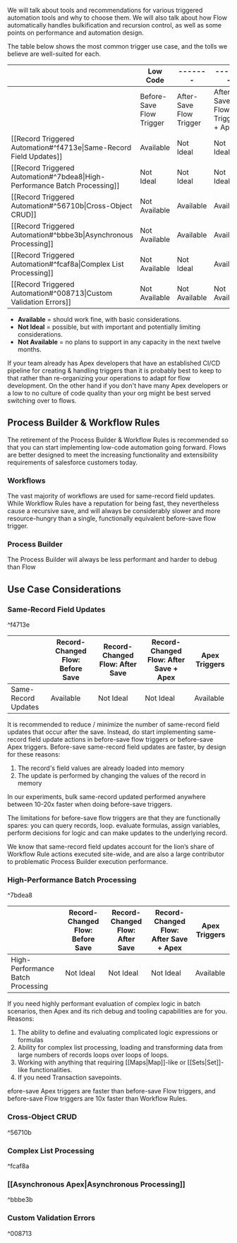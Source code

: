 We will talk about tools and recommendations for various triggered automation tools and why to choose them. We will also talk about how Flow automatically handles bulkification and recursion control, as well as some points on performance and automation design. 

The table below shows the most common trigger use case, and the tolls we believe are well-suited for each. 

| |Low Code|-------| -------  | Pro Code|
|---|---|---|---| --- |
||Before-Save Flow Trigger|After-Save Flow Trigger|After-Save Flow Trigger + Apex| [[Apex Triggers]] |
|[[Record Triggered Automation#^f4713e\|Same-Record Field Updates]] |Available|Not Ideal|Not Ideal|Available|
|[[Record Triggered Automation#^7bdea8\|High-Performance Batch Processing]]|Not Ideal|Not Ideal|Not Ideal|Available|
|[[Record Triggered Automation#^56710b\|Cross-Object CRUD]] |Not Available|Available|Available|Available|
|[[Record Triggered Automation#^bbbe3b\|Asynchronous Processing]] |Not Available|Available|Available|Available|
|[[Record Triggered Automation#^fcaf8a\|Complex List Processing]]|Not Available|Not Ideal|Available|Available|
|[[Record Triggered Automation#^008713\|Custom Validation Errors]]|Not Available|Not Available|Not Available|Available|
- **Available** = should work fine, with basic considerations.
- **Not Ideal** = possible, but with important and potentially limiting considerations.
- **Not Available** = no plans to support in any capacity in the next twelve months.

If your team already has Apex developers that have an established CI/CD pipeline for creating & handling triggers than it is probably best to keep to that rather than re-organizing your operations to adapt for flow development. On the other hand if you don't have many Apex developers or a low to no culture of code quality than your org might be best served switching over to flows. 

## Process Builder & Workflow Rules
The retirement of the Process Builder & Workflow Rules is recommended so that you can start implementing low-code automation going forward. Flows are better designed to meet the increasing functionality and extensibility requirements of salesforce customers today. 

### Workflows
The vast majority of workflows are used for same-record field updates. While Workflow Rules have a reputation for being fast, they nevertheless cause a recursive save, and will always be considerably slower and more resource-hungry than a single, functionally equivalent before-save flow trigger.

### Process Builder
The Process Builder will always be less performant and harder to debug than Flow

## Use Case Considerations

### Same-Record Field Updates

^f4713e

| |Record-Changed Flow: Before Save|Record-Changed Flow: After Save|Record-Changed Flow: After Save + Apex|Apex Triggers|
|---|---|---|---|---|
|Same-Record Updates|Available|Not Ideal|Not Ideal|Available|


It is recommended to reduce / minimize the number of same-record field updates that occur after the save. Instead, do start implementing same-record field update actions in before-save flow triggers or before-save Apex triggers. Before-save same-record field updates are faster, by design for these reasons:
1. The record's field values are already loaded into memory
2. The update is performed by changing the values of the record in memory 

In our experiments, bulk same-record updated performed anywhere between 10-20x faster when doing before-save triggers. 

The limitations for before-save flow triggers are that they are functionally spares: you can query records, loop. evaluate formulas, assign variables, perform decisions for logic and can make updates to the underlying record. 

We know that same-record field updates account for the lion’s share of Workflow Rule actions executed site-wide, and are also a large contributor to problematic Process Builder execution performance.

### High-Performance Batch Processing

^7bdea8

| |Record-Changed Flow: Before Save|Record-Changed Flow: After Save|Record-Changed Flow: After Save + Apex|Apex Triggers|
|---|---|---|---|---|
|High-Performance Batch Processing|Not Ideal|Not Ideal|Not Ideal|Available|

If you need highly performant evaluation of complex logic in batch scenarios, then Apex and its rich debug and tooling capabilities are for you. Reasons:
1. The ability to define and evaluating complicated logic expressions or formulas
2. Ability for complex list processing, loading and transforming data from large numbers of records loops over loops of loops.
3. Working with anything that requiring [[Maps|Map]]-like or [[Sets|Set]]-like functionalities.
4. If you need Transaction savepoints. 

efore-save Apex triggers are faster than before-save Flow triggers, and before-save Flow triggers are 10x faster than Workflow Rules.



### Cross-Object CRUD

^56710b



### Complex List Processing

^fcaf8a



### [[Asynchronous Apex|Asynchronous Processing]]

^bbbe3b



### Custom Validation Errors

^008713


